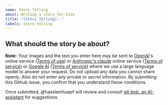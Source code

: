 ```yaml
---
name: Story Telling
about: Writing a story for kids
title: "[Story Telling]: "
labels: story-telling
---
```


## What should the story be about?



**Note:** Your images and the text you enter here may be sent to [OpenAI](https://openai.com/)'s online service ([Terms of use](https://openai.com/policies/row-terms-of-use/)) or [Anthropic's claude](https://www.anthropic.com/api) online service ([Terms of service](https://www.anthropic.com/legal/consumer-terms)) or [Google AI](https://ai.google.dev/) ([Terms of service](https://ai.google.dev/gemini-api/terms)) where we use a large language model to answer your request. 
Do not upload any data you cannot share openly. Also do not enter any private or secret information. By submitting this Github issue, you confirm that you understand these conditions.

Once submitted, @haesleinhuepf will review and consult [git-bob, an AI-assistant](https://github.com/haesleinhuepf/git-bob) for suggestions. 
